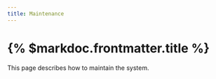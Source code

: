 ```yaml
---
title: Maintenance
---
```


# {% $markdoc.frontmatter.title %}

This page describes how to maintain the system.